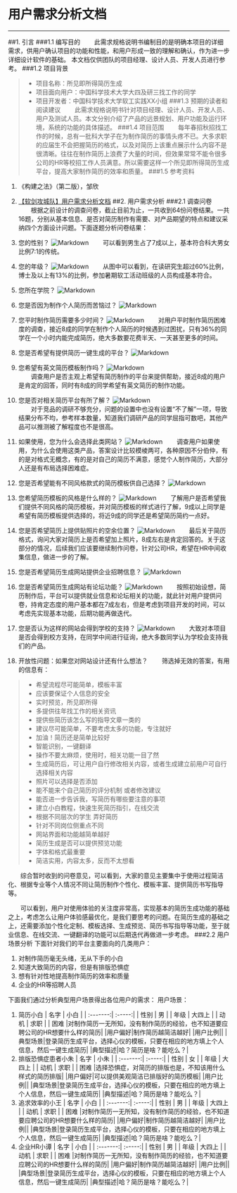 ﻿# 用户需求分析文档

------
##1. 引言
###1.1 编写目的
　　此需求规格说明书编制目的是明确本项目的详细需求，供用户确认项目的功能和性能，和用户形成一致的理解和确认，作为进一步详细设计软件的基础。
本文档仅供团队的项目经理、设计人员、开发人员进行参考。
###1.2 项目背景
>* 项目名称：所见即所得简历生成
>* 项目面向用户：中国科学技术大学大四及研三找工作的同学
>* 项目开发者：中国科学技术大学软工实践XX小组
###1.3 预期的读者和阅读建议
　　此需求规格说明书针对项目经理、设计人员、开发人员、用户及测试人员。本文分别介绍了产品的远景规划、用户功能及运行环境，系统的功能的具体描述。
###1.4 项目范围
　　每年春招秋招找工作的时候，总有一批科大学子在为制作简历的事情头疼不已。大多求职的应届生不会把握简历的格式，以及对简历上该重点展示什么内容不是很清晰。往往在制作简历上浪费了大量的时间，但效果常常不能令很多公司的HR等校招工作人员满意。所以需要这样一个所见即所得简历生成平台，提高大家制作简历的效率和质量。
###1.5 参考资料

1. 《构建之法》（第二版），邹欣
2. [【软剑攻城队】用户需求分析文档](http://www.cnblogs.com/buaase/p/4895900.html)
##2. 用户需求分析
###2.1 调查问卷
　　根据之前设计的调查问卷，截止目前为止，一共收到64份问卷结果。一共16题，分别从基本信息、是否对简历制作有需要、对产品期望的特点和建议采纳四个方面设计问题。下面逐题分析问卷结果：

 1. 您的性别？
 ![Markdown](http://i4.piimg.com/569247/b7e2c2486001fb2c.png)
　　可以看到男生占了7成以上，基本符合科大男女比例7:1的传统。

 2. 您的年级？
![Markdown](http://i4.piimg.com/569247/cfcfb98f9470f1b3.png)
　　从图中可以看到，在读研究生超过60%比例，博士及以上有13%的比例，参加暑期软工活动班级的人员构成基本符合。

 3. 您所在学院？
 ![Markdown](http://i4.piimg.com/569247/273e1de8c3488aff.png)

 4. 您是否因为制作个人简历而苦恼过？
![Markdown](http://i4.piimg.com/569247/5c420e2112c0d0d6.png)

 5. 您平时制作简历需要多少时间？
 ![Markdown](http://i4.piimg.com/569247/a9e6f0c97c1d7279.png)
　　对用户平时制作简历困难度的调查，接近8成的同学在制作个人简历的时候遇到过困扰，只有36%的同学在一个小时内能完成简历，绝大多数要花费半天、一天甚至更多的时间。

 6. 您是否希望有提供简历一键生成的平台？
 ![Markdown](http://i4.piimg.com/569247/531689325387b302.png)

 7. 您希望有英文简历模板制作吗？
![Markdown](http://i4.piimg.com/569247/e96a3845f230859a.png)    
　　调查用户是否主观上希望有简历制作的平台来提供帮助，接近8成的用户是肯定的回答，同时有8成的同学希望有英文简历的制作功能。

 8. 您是否对相关简历平台有所了解？
![Markdown](http://i4.piimg.com/569247/671695a662ce9a0a.png)    
　　对于竞品的调研不够充分，问题的设置中也没有设置“不了解”一项，导致结果分布不均，参考样本数量，知道我们调研产品的同学屈指可数吧，其他产品可以推测被了解程度也不是很高。

 9. 如果使用，您为什么会选择此类网站？
 ![Markdown](http://i4.piimg.com/569247/c3f6fbd44a9b9844.png)
　　调查用户如果使用，为什么会使用这类产品，答案设计比较模棱两可，各种原因不分伯仲，有的是对格式无概念，有的是对自己的简历不满意，感觉个人制作简历，大部分人还是有布局选择困难症。

 10. 您是否希望能有不同风格款式的简历模板供自己选择？
 ![Markdown](http://i4.piimg.com/569247/2f96b557b245f332.png)

 11. 您希望简历模板的风格是什么样的？
 ![Markdown](http://i4.piimg.com/569247/68a1c863edffb16a.png)
 　　了解用户是否希望我们提供不同风格的简历模板，并对简历模板的样式进行了解，9成以上同学是希望有简历模板提供选择的，将近9成的同学还是希望简历简约一点好。

 12. 您是否希望简历上提供贴照片的空余位置？
 ![Markdown](http://i4.piimg.com/569247/159fd00adeda6e34.png)
　　最后关于简历格式，询问大家对简历上是否希望加上照片，8成左右是肯定回答的。关于这部分的情况，后续我们应该要继续制作问卷，针对公司HR，希望在HR中间收集信息，做进一步的了解。

 13. 您是否希望简历生成网站提供企业招聘信息？
 ![Markdown](http://i4.piimg.com/569247/5c304700aab0532f.png)

 14. 您是否希望简历生成网站有论坛功能？
 ![Markdown](http://i4.piimg.com/569247/eb2cd55bc0d052bf.png)
　　按照初始设想，简历制作后，平台可以提供就业信息和论坛相关的功能，就此针对用户提供问卷，持肯定态度的用户基本都在7成左右，但是考虑到项目开发的时间，可以考虑先实现基本功能，后期功能再做迭代。

 15. 您是否认为这样的网站会得到学校的支持？
 ![Markdown](http://i4.piimg.com/569247/4da38d08a4713335.png)
　　大致对本项目是否会得到校方支持，在同学中间进行征询，绝大多数同学认为学校会支持我们的产品。

 16. 开放性问题：如果您对网站设计还有什么想法？
　　筛选掉无效的答案，有用的信息有：

> - 希望流程尽可能简单，模板丰富
> - 应该要保证个人信息的安全 
> - 实时预览，所见即所得  
> - 多提供往年找工作的相关资讯  
> - 提供些简历该怎么写的指导文章一类的   
> - 建议尽可能简单，不要考虑太多的功能，专注就好
> - 加油！简历还是简单比较好
> - 智能识别，一键翻译
> - 操作不要太麻烦，使用时，相关功能一目了然
> - 生成简历后，可让用户自行修改相关内容，或者生成建立前用户可自行选择相关内容
> - 照片可以选择是否添加
> - 能不能来个自己简历的评分机制 或者修改建议
> - 能否进一步告诉我，写简历有哪些要注意的事项
> - 建立小白教程，快速生死简历指引，在线交流
> - 根据不同层次的学生 弄好简历
> - 针对不同岗位侧重点不同
> - 网站界面和功能越简单越好
> - 简历生成是否可以提供预览功能
> - 字体和格式最重要
> - 简洁实用，内容太多，反而不太想看

　　综合暂时收到的问卷意见，可以看到，大家的意见主要集中于使用过程简洁化、根据专业等个人情况不同让简历制作个性化、模板丰富、提供简历书写指导等。

　　可以看到，用户对使用体验的关注度非常高，实现基本的简历生成功能的基础之上，考虑怎么让用户体验感最优化，是我们要思考的问题。在简历生成的基础之上，还需要添加个性化定制、模板选择、生成预览、简历书写指导等功能，至于就业信息、在线交流、一键翻译的功能可以后期迭代再做进一步考虑。 
###2.2 用户场景分析
下面针对我们的平台主要面向的几类用户：

 1. 对制作简历毫无头绪，无从下手的小白
 2. 知道大致简历的内容，但是有排版恐惧症
 3. 想有针对性地提高制作简历的效率和质量
 4. 企业的HR等招聘人员
 
下面我们通过分析典型用户场景得出各位用户的需求：
用户场景：

 1. 简历小白
| 名字 | 小白  | 
| :-------:| :-----:| 
| 性别 | 男 | 
| 年级 | 大四上 |
| 动机 | 求职 |
| 困难 |对制作简历一无所知，没有制作简历的经验，也不知道要应聘公司的HR想要什么样的简历|
|用户偏好|制作简历越简洁越好|
|用户比例||
|典型场景|登录简历生成平台，选择心仪的模板，只要在相应的地方填上个人信息，然后一键生成简历|
|典型描述|哈？简历是啥？能吃么？|
 2. 排版恐惧症患者小朱
| 名字 | 小朱 | 
| :-------:| :-----:| 
| 性别 | 女 | 
| 年级 | 大四上 |
| 动机 | 求职 |
| 困难 |选择恐惧症，对简历的排版也是，不知该用什么样式的简历排版|
|用户偏好|可以提供美观简洁已排版好的简历模板|
|用户比例||
|典型场景|登录简历生成平台，选择心仪的模板，只要在相应的地方填上个人信息，然后一键生成简历|
|典型描述|哈？简历是啥？能吃么？|
 3. 追求效率的小王
| 名字 | 小白  | 
| :-------:| :-----:| 
| 性别 | 男 | 
| 年级 | 大四上 |
| 动机 | 求职 |
| 困难 |对制作简历一无所知，没有制作简历的经验，也不知道要应聘公司的HR想要什么样的简历|
|用户偏好|制作简历越简洁越好|
|用户比例||
|典型场景|登录简历生成平台，选择心仪的模板，只要在相应的地方填上个人信息，然后一键生成简历|
|典型描述|哈？简历是啥？能吃么？|
 4. 企业HR小谭 
| 名字 | 小白  | 
| :-------:| :-----:| 
| 性别 | 男 | 
| 年级 | 大四上 |
| 动机 | 求职 |
| 困难 |对制作简历一无所知，没有制作简历的经验，也不知道要应聘公司的HR想要什么样的简历|
|用户偏好|制作简历越简洁越好|
|用户比例||
|典型场景|登录简历生成平台，选择心仪的模板，只要在相应的地方填上个人信息，然后一键生成简历|
|典型描述|哈？简历是啥？能吃么？|